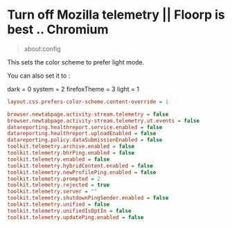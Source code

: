 # Turn off Mozilla telemetry || Floorp is best .. Chromium 

> about:config

This sets the color scheme to prefer light mode.

You can also set it to :

dark = 0
system = 2
firefoxTheme = 3
light = 1

```ini
layout.css.prefers-color-scheme.content-override = 1
```

```ini
browser.newtabpage.activity-stream.telemetry = false
browser.newtabpage.activity-stream.telemetry.ut.events = false
datareporting.healthreport.service.enabled = false
datareporting.healthreport.uploadEnabled = false
datareporting.policy.dataSubmissionEnabled = false
toolkit.telemetry.archive.enabled = false
toolkit.telemetry.bhrPing.enabled = false
toolkit.telemetry.enabled = false
toolkit.telemetry.hybridContent.enabled = false
toolkit.telemetry.newProfilePing.enabled = false
toolkit.telemetry.prompted = 2
toolkit.telemetry.rejected = true
toolkit.telemetry.server = ""
toolkit.telemetry.shutdownPingSender.enabled = false
toolkit.telemetry.unified = false
toolkit.telemetry.unifiedIsOptIn = false
toolkit.telemetry.updatePing.enabled = false
```
